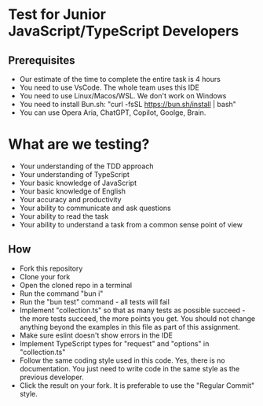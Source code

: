 # Test for Junior JavaScript/TypeScript Developers

## Prerequisites

- Our estimate of the time to complete the entire task is 4 hours
- You need to use VsCode. The whole team uses this IDE
- You need to use Linux/Macos/WSL. We don't work on Windows
- You need to install Bun.sh: "curl -fsSL https://bun.sh/install | bash"
- You can use Opera Aria, ChatGPT, Copilot, Goolge, Brain.

# What are we testing?

- Your understanding of the TDD approach
- Your understanding of TypeScript
- Your basic knowledge of JavaScript
- Your basic knowledge of English
- Your accuracy and productivity
- Your ability to communicate and ask questions
- Your ability to read the task
- Your ability to understand a task from a common sense point of view

## How

- Fork this repository
- Clone your fork
- Open the cloned repo in a terminal
- Run the command "bun i"
- Run the "bun test" command - all tests will fail
- Implement "collection.ts" so that as many tests as possible succeed - the more tests succeed, the more points you get. You should not change anything beyond the examples in this file as part of this assignment.
- Make sure eslint doesn't show errors in the IDE
- Implement TypeScript types for "request" and "options" in "collection.ts"
- Follow the same coding style used in this code. Yes, there is no documentation. You just need to write code in the same style as the previous developer.
- Click the result on your fork. It is preferable to use the "Regular Commit" style.
